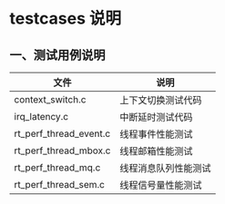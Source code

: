 # testcases 说明

## 一、测试用例说明

| 文件  | 说明 |
|--------|--------|
| context_switch.c  | 上下文切换测试代码  |
| irq_latency.c  | 中断延时测试代码  |
| rt_perf_thread_event.c  | 线程事件性能测试  |
| rt_perf_thread_mbox.c  | 线程邮箱性能测试  |
| rt_perf_thread_mq.c  | 线程消息队列性能测试  |
| rt_perf_thread_sem.c  | 线程信号量性能测试  |
